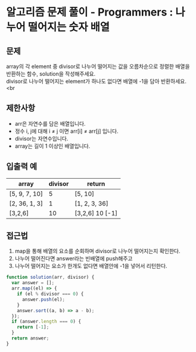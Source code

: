 # 알고리즘 문제 풀이 - Programmers : 나누어 떨어지는 숫자 배열

## 문제

array의 각 element 중 divisor로 나누어 떨어지는 값을 오름차순으로 정렬한 배열을 반환하는 함수, solution을 작성해주세요.<br>
divisor로 나누어 떨어지는 element가 하나도 없다면 배열에 -1을 담아 반환하세요.<br

## 제한사항

- arr은 자연수를 담은 배열입니다.<br>
- 정수 i, j에 대해 i ≠ j 이면 arr[i] ≠ arr[j] 입니다.<br>
- divisor는 자연수입니다.<br>
- array는 길이 1 이상인 배열입니다.

## 입출력 예

| array         | divisor | return          |
| ------------- | ------- | --------------- |
| [5, 9, 7, 10] | 5       | [5, 10]         |
| [2, 36, 1, 3] | 1       | [1, 2, 3, 36]   |
| [3,2,6]       | 10      | [3,2,6] 10 [-1] |

## 접근법

1. map을 통해 배열의 요소를 순회하며 divisor로 나누어 떨어지는지 확인한다. <br>
2. 나누어 떨어진다면 answer라는 빈배열에 push해주고 <br>
3. 나누어 떨어지는 요소가 한개도 없다면 배열안에 -1을 넣어서 리턴한다. <br>

```js
function solution(arr, divisor) {
  var answer = [];
  arr.map((el) => {
    if (el % divisor === 0) {
      answer.push(el);
    }
    answer.sort((a, b) => a - b);
  });
  if (answer.length === 0) {
    return [-1];
  }
  return answer;
}
```
